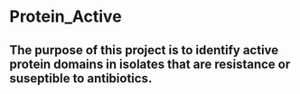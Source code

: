 # Protein_Active
## The purpose of this project is to identify active protein domains in isolates that are resistance or suseptible to antibiotics.
